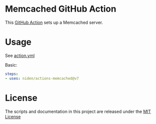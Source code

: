 # Memcached GitHub Action

This [GitHub Action](https://github.com/features/actions) sets up a Memcached server.

# Usage

See [action.yml](action.yml)

Basic:
```yaml
steps:
- uses: niden/actions-memcached@v7
```

# License

The scripts and documentation in this project are released under the [MIT License](LICENSE)
